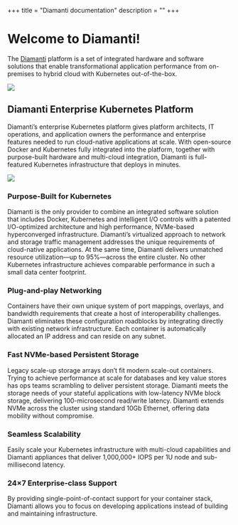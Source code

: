 +++
title = "Diamanti documentation"
description = ""
+++


# Welcome to Diamanti!
The <a href="http://www.diamanti.com" target="_blank">Diamanti</a> platform is a set of integrated hardware and software solutions that enable transformational application performance from on-premises to hybrid cloud with Kubernetes out-of-the-box.

![](/img/welcome.png)

## Diamanti Enterprise Kubernetes Platform
Diamanti’s enterprise Kubernetes platform gives platform architects, IT operations, and application owners the performance and enterprise features needed to run cloud-native applications at scale.
With open-source Docker and Kubernetes fully integrated into the platform, together with purpose-built hardware and multi-cloud integration, Diamanti is full-featured Kubernetes infrastructure that deploys in minutes.

![](/img/kubernetes.png)


### Purpose-Built for Kubernetes
Diamanti is the only provider to combine an integrated software solution that includes Docker, Kubernetes and intelligent I/O controls with a patented I/O-optimized architecture and high performance, NVMe-based hyperconverged infrastructure. Diamanti’s virtualized approach to network and storage traffic management addresses the unique requirements of cloud-native applications. At the same time, Diamanti delivers unmatched resource utilization—up to 95%—across the entire cluster. No other Kubernetes infrastructure achieves comparable performance in such a small data center footprint.

### Plug-and-play Networking
Containers have their own unique system of port mappings, overlays, and bandwidth requirements that create a host of interoperability challenges. Diamanti eliminates these configuration roadblocks by integrating directly with existing network infrastructure. Each container is automatically allocated an IP address and can reside on any subnet.

### Fast NVMe-based Persistent Storage
Legacy scale-up storage arrays don’t fit modern scale-out containers. Trying to achieve performance at scale for databases and key value stores has ops teams scrambling to deliver persistent storage. Diamanti meets the storage needs of your stateful applications with low-latency NVMe block storage, delivering 100-microsecond read/write latency. Diamanti extends NVMe across the cluster using standard 10Gb Ethernet, offering data mobility without compromise.

### Seamless Scalability
Easily scale your Kubernetes infrastructure with multi-cloud capabilities and Diamanti appliances that deliver 1,000,000+ IOPS per 1U node and sub-millisecond latency.

### 24×7 Enterprise-class Support
By providing single-point-of-contact support for your container stack, Diamanti allows you to focus on developing applications instead of building and maintaining infrastructure.


